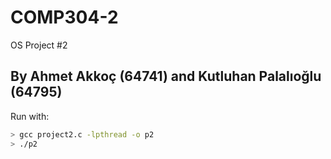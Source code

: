 # COMP304-2
OS Project #2

## By Ahmet Akkoç (64741) and Kutluhan Palalıoğlu (64795)

Run with:
```bash
> gcc project2.c -lpthread -o p2
> ./p2
```
